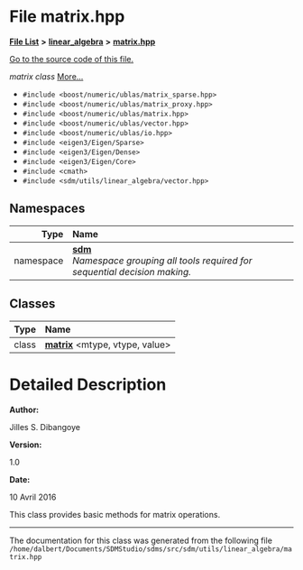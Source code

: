 
<NavBar active_item_id="2"/>

# File matrix.hpp


[**File List**](files.md) **>** [**linear\_algebra**](dir_f6794c324212297d566732725cbf26ea.md) **>** [**matrix.hpp**](matrix_8hpp.md)

[Go to the source code of this file.](matrix_8hpp_source.md)

_matrix class_ [More...](#detailed-description)

* `#include <boost/numeric/ublas/matrix_sparse.hpp>`
* `#include <boost/numeric/ublas/matrix_proxy.hpp>`
* `#include <boost/numeric/ublas/matrix.hpp>`
* `#include <boost/numeric/ublas/vector.hpp>`
* `#include <boost/numeric/ublas/io.hpp>`
* `#include <eigen3/Eigen/Sparse>`
* `#include <eigen3/Eigen/Dense>`
* `#include <eigen3/Eigen/Core>`
* `#include <cmath>`
* `#include <sdm/utils/linear_algebra/vector.hpp>`









## Namespaces

| Type | Name |
| ---: | :--- |
| namespace | [**sdm**](namespacesdm.md) <br>_Namespace grouping all tools required for sequential decision making._  |

## Classes

| Type | Name |
| ---: | :--- |
| class | [**matrix**](classsdm_1_1matrix.md) &lt;mtype, vtype, value&gt;<br> |













# Detailed Description




**Author:**

Jilles S. Dibangoye 




**Version:**

1.0 




**Date:**

10 Avril 2016


This class provides basic methods for matrix operations. 

    

------------------------------
The documentation for this class was generated from the following file `/home/dalbert/Documents/SDMStudio/sdms/src/sdm/utils/linear_algebra/matrix.hpp`